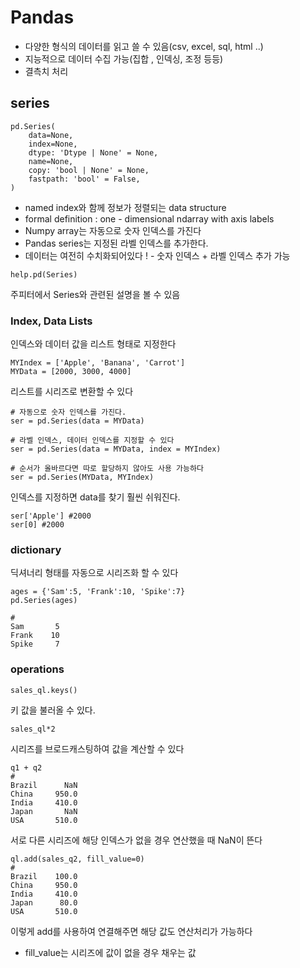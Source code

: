Pandas
===

- 다양한 형식의 데이터를 읽고 쓸 수 있음(csv, excel, sql, html ..)
- 지능적으로 데이터 수집 가능(집합 , 인덱싱, 조정 등등)
- 결측치 처리

series
----
```
pd.Series(
    data=None,
    index=None,
    dtype: 'Dtype | None' = None,
    name=None,
    copy: 'bool | None' = None,
    fastpath: 'bool' = False,
)
```
- named index와 함께 정보가 정렬되는 data structure
- formal definition : one - dimensional ndarray with axis labels
- Numpy array는 자동으로 숫자 인덱스를 가진다
- Pandas series는 지정된 라벨 인덱스를 추가한다.
- 데이터는 여전히 수치화되어있다 ! - 숫자 인덱스  + 라벨 인덱스 추가 가능

```
help.pd(Series)
```
주피터에서 Series와 관련된 설명을 볼 수 있음

### Index, Data Lists
인덱스와 데이터 값을 리스트 형태로 지정한다
```
MYIndex = ['Apple', 'Banana', 'Carrot']
MYData = [2000, 3000, 4000]
```
리스트를 시리즈로 변환할 수 있다
```
# 자동으로 숫자 인덱스를 가진다.
ser = pd.Series(data = MYData)

# 라벨 인덱스, 데이터 인덱스를 지정할 수 있다
ser = pd.Series(data = MYData, index = MYIndex)

# 순서가 올바르다면 따로 할당하지 않아도 사용 가능하다
ser = pd.Series(MYData, MYIndex)
```
인덱스를 지정하면 data를 찾기 훨씬 쉬워진다.

```
ser['Apple'] #2000
ser[0] #2000
```

### dictionary
딕셔너리 형태를 자동으로 시리즈화 할 수 있다
```
ages = {'Sam':5, 'Frank':10, 'Spike':7}
pd.Series(ages)

#
Sam       5
Frank    10
Spike     7
```

### operations
```
sales_ql.keys()
```
키 값을 불러올 수 있다.

```
sales_ql*2
```
시리즈를 브로드캐스팅하여 값을 계산할 수 있다

```
q1 + q2
#
Brazil      NaN
China     950.0
India     410.0
Japan       NaN
USA       510.0
```
서로 다른 시리즈에 해당 인덱스가 없을 경우 연산했을 때 NaN이 뜬다

```
ql.add(sales_q2, fill_value=0)
#
Brazil    100.0
China     950.0
India     410.0
Japan      80.0
USA       510.0
```
이렇게 add를 사용하여 연결해주면 해당 값도 연산처리가 가능하다
- fill_value는 시리즈에 값이 없을 경우 채우는 값
